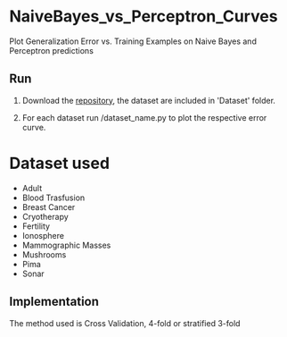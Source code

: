 # NaiveBayes_vs_Perceptron_Curves

Plot Generalization Error vs. Training Examples on Naive Bayes and Perceptron predictions

## Run
1. Download the [repository](https://github.com/AlessandroMinervini/NaiveBayes_vs_Perceptron_Curves), the dataset are included in 'Dataset' folder.

2. For each dataset run /dataset_name.py to plot the respective error curve.

# Dataset used
- Adult
- Blood Trasfusion
- Breast Cancer
- Cryotherapy
- Fertility
- Ionosphere
- Mammographic Masses
- Mushrooms
- Pima
- Sonar

## Implementation
The method used is Cross Validation, 4-fold or stratified 3-fold